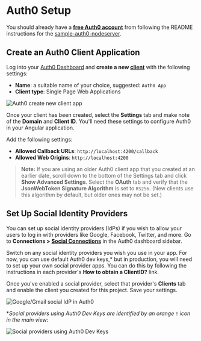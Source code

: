 # Auth0 Setup

You should already have a **[free Auth0 account](https://auth0.com/signup)** from following the README instructions for the [sample-auth0-nodeserver](https://github.com/kmaida/sample-auth0-nodeserver).

## Create an Auth0 Client Application

Log into your [Auth0 Dashboard](https://manage.auth0.com) and **create a new [client](https://manage.auth0.com/#/clients)** with the following settings:

* **Name**: a suitable name of your choice, suggested: `Auth0 App`
* **Client type**: Single Page Web Applications

![Auth0 create new client app](https://cdn.auth0.com/blog/ngatl/new-client.jpg)

Once your client has been created, select the **Settings** tab and make note of the **Domain** and **Client ID**. You'll need these settings to configure Auth0 in your Angular application.

Add the following settings:

* **Allowed Callback URLs**: `http://localhost:4200/callback`
* **Allowed Web Origins**: `http://localhost:4200`

> **Note:** If you are using an older Auth0 client app that you created at an earlier date, scroll down to the bottom of the Settings tab and click **Show Advanced Settings**. Select the **OAuth** tab and verify that the **JsonWebToken Signature Algorithm** is set to `RS256`. (New clients use this algorithm by default, but older ones may not be set.)

## Set Up Social Identity Providers

You can set up social identity providers (IdPs) if you wish to allow your users to log in with providers like Google, Facebook, Twitter, and more. Go to **Connections > [Social Connections](https://manage.auth0.com/#/connections/social)** in the Auth0 dashboard sidebar.

Switch on any social identity providers you wish you use in your app. For now, you can use default Auth0 dev keys,* but in production, you will need to set up your own social provider apps. You can do this by following the instructions in each provider's **How to obtain a ClientID?** link.

Once you've enabled a social provider, select that provider's **Clients** tab and enable the client you created for this project. Save your settings.

![Google/Gmail social IdP in Auth0](https://cdn.auth0.com/blog/ngatl/google-idp.png)

*_Social providers using Auth0 Dev Keys are identified by an orange_ `!` _icon in the main view:_ 

![Social providers using Auth0 Dev Keys](https://cdn.auth0.com/blog/ngatl/idp-devkeys.png)